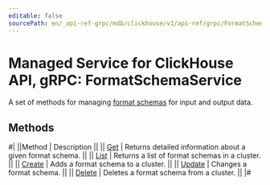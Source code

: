 ```yaml
---
editable: false
sourcePath: en/_api-ref-grpc/mdb/clickhouse/v1/api-ref/grpc/FormatSchema/index.md
---
```


# Managed Service for ClickHouse API, gRPC: FormatSchemaService

A set of methods for managing [format schemas](https://clickhouse.com/docs/en/interfaces/formats) for input and output data.

## Methods

#|
||Method | Description ||
|| [Get](get.md) | Returns detailed information about a given format schema. ||
|| [List](list.md) | Returns a list of format schemas in a cluster. ||
|| [Create](create.md) | Adds a format schema to a cluster. ||
|| [Update](update.md) | Changes a format schema. ||
|| [Delete](delete.md) | Deletes a format schema from a cluster. ||
|#